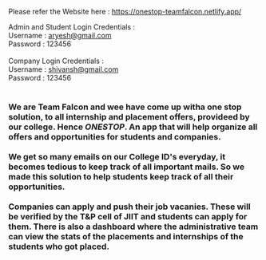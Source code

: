 Please refer the Website here : https://onestop-teamfalcon.netlify.app/

Admin and Student Login Credentials : <br>
Username : aryesh@gmail.com<br>
Password : 123456 <br>
<br>
Company Login Credentials : <br>
Username : shivansh@gmail.com<br>
Password : 123456 <br>
<br>
<h3>
We are <b>Team Falcon</b> and wee have come up witha one stop solution, to all internship and placement offers, provideed by our college. Hence <b><i>ONESTOP</i></b>.
An app that will help organize all offers and opportunities for students and companies.<br><br>We get so many emails on our College ID's everyday, it becomes tedious to keep 
track of all important mails. So we made this solution to help students keep track of all their opportunities.<br><br> Companies can apply and push their job vacanies. These
will be verified by the T&P cell of JIIT and students can apply for them. There is also a dashboard where the administrative team can view the stats of the placements 
and internships of the students who got placed. 
</h3>
